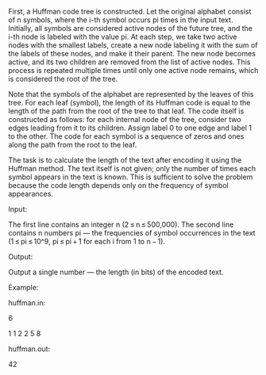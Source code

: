 First, a Huffman code tree is constructed. Let the original alphabet consist of n symbols, where the i-th symbol occurs pi times in the input text. Initially, all symbols are considered active nodes of the future tree, and the i-th node is labeled with the value pi. At each step, we take two active nodes with the smallest labels, create a new node labeling it with the sum of the labels of these nodes, and make it their parent. The new node becomes active, and its two children are removed from the list of active nodes. This process is repeated multiple times until only one active node remains, which is considered the root of the tree.

Note that the symbols of the alphabet are represented by the leaves of this tree. For each leaf (symbol), the length of its Huffman code is equal to the length of the path from the root of the tree to that leaf. The code itself is constructed as follows: for each internal node of the tree, consider two edges leading from it to its children. Assign label 0 to one edge and label 1 to the other. The code for each symbol is a sequence of zeros and ones along the path from the root to the leaf.

The task is to calculate the length of the text after encoding it using the Huffman method. The text itself is not given; only the number of times each symbol appears in the text is known. This is sufficient to solve the problem because the code length depends only on the frequency of symbol appearances.

Input:

The first line contains an integer n (2 ≤ n ≤ 500,000).
The second line contains n numbers pi — the frequencies of symbol occurrences in the text (1 ≤ pi ≤ 10^9, pi ≤ pi + 1 for each i from 1 to n − 1).

Output:

Output a single number — the length (in bits) of the encoded text.

Example:

huffman.in:

6

1 1 2 2 5 8


huffman.out:

42
